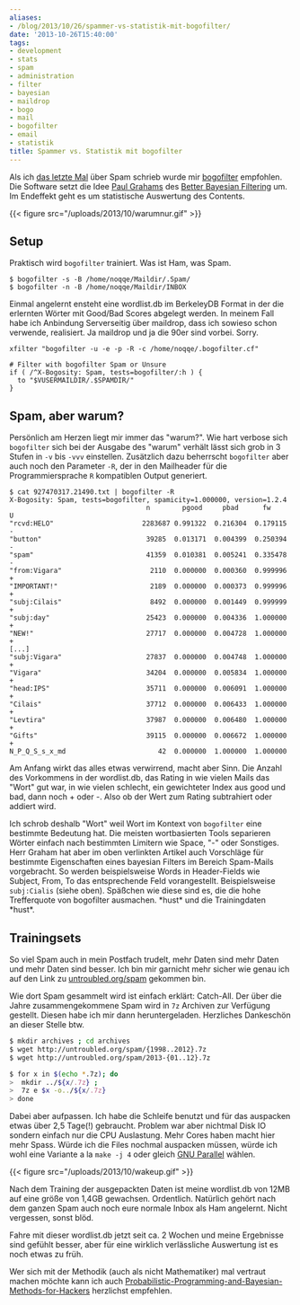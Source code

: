 ```yaml
---
aliases:
- /blog/2013/10/26/spammer-vs-statistik-mit-bogofilter/
date: '2013-10-26T15:40:00'
tags:
- development
- stats
- spam
- administration
- filter
- bayesian
- maildrop
- bogo
- mail
- bogofilter
- email
- statistik
title: Spammer vs. Statistik mit bogofilter
---
```


Als ich [das letzte Mal](/blog/2012/12/08/spam/) über Spam schrieb wurde
mir [bogofilter](http://bogofilter.sourceforge.net/) empfohlen. Die
Software setzt die Idee [Paul Grahams](http://paulgraham.com/) des [Better
Bayesian Filtering](http://paulgraham.com/better.html) um. Im Endeffekt
geht es um statistische Auswertung des Contents.

{{< figure src="/uploads/2013/10/warumnur.gif" >}}

## Setup

Praktisch wird `bogofilter` trainiert. Was ist Ham, was Spam.

```
$ bogofilter -s -B /home/noqqe/Maildir/.Spam/
$ bogofilter -n -B /home/noqqe/Maildir/INBOX
```

Einmal angelernt ensteht eine wordlist.db im BerkeleyDB Format in der die
erlernten Wörter mit Good/Bad Scores abgelegt werden.  In meinem Fall
habe ich Anbindung Serverseitig über maildrop, dass ich sowieso schon
verwende, realisiert. Ja maildrop und ja die 90er sind vorbei.  Sorry.

```
xfilter "bogofilter -u -e -p -R -c /home/noqqe/.bogofilter.cf"

# Filter with bogofilter Spam or Unsure
if ( /^X-Bogosity: Spam, tests=bogofilter/:h ) {
  to "$VUSERMAILDIR/.$SPAMDIR/"
}
```

## Spam, aber warum?

Persönlich am Herzen liegt mir immer das "warum?". Wie hart verbose
sich `bogofilter` sich bei der Ausgabe des "warum" verhält lässt sich grob
in 3 Stufen in `-v` bis `-vvv` einstellen. Zusätzlich dazu beherrscht
`bogofilter` aber auch noch den Parameter `-R`, der in den Mailheader
für die Programmiersprache `R` kompatiblen Output generiert.

```
$ cat 927470317.21490.txt | bogofilter -R
X-Bogosity: Spam, tests=bogofilter, spamicity=1.000000, version=1.2.4
                                  n        pgood     pbad      fw     U
"rcvd:HELO"                      2283687 0.991322  0.216304  0.179115 -
"button"                          39285  0.013171  0.004399  0.250394 -
"spam"                            41359  0.010381  0.005241  0.335478 -
"from:Vigara"                      2110  0.000000  0.000360  0.999996 +
"IMPORTANT!"                       2189  0.000000  0.000373  0.999996 +
"subj:Cilais"                      8492  0.000000  0.001449  0.999999 +
"subj:day"                        25423  0.000000  0.004336  1.000000 +
"NEW!"                            27717  0.000000  0.004728  1.000000 +
[...]
"subj:Vigara"                     27837  0.000000  0.004748  1.000000 +
"Vigara"                          34204  0.000000  0.005834  1.000000 +
"head:IPS"                        35711  0.000000  0.006091  1.000000 +
"Cilais"                          37712  0.000000  0.006433  1.000000 +
"Levtira"                         37987  0.000000  0.006480  1.000000 +
"Gifts"                           39115  0.000000  0.006672  1.000000 +
N_P_Q_S_s_x_md                       42  0.000000  1.000000  1.000000
```

Am Anfang wirkt das alles etwas verwirrend, macht aber Sinn. Die Anzahl
des Vorkommens in der wordlist.db, das Rating in wie vielen Mails das
"Wort" gut war, in wie vielen schlecht, ein gewichteter Index aus good
und bad, dann noch + oder -. Also ob der Wert zum Rating subtrahiert
oder addiert wird.

Ich schrob deshalb "Wort" weil Wort im Kontext von `bogofilter` eine
bestimmte Bedeutung hat. Die meisten wortbasierten Tools separieren
Wörter einfach nach bestimmten Limitern wie Space, "-" oder
Sonstiges. Herr Graham hat aber im oben verlinkten Artikel auch
Vorschläge für bestimmte Eigenschaften eines bayesian Filters im Bereich
Spam-Mails vorgebracht. So werden beispielsweise Words in Header-Fields wie
Subject, From, To das entsprechende Feld vorangestellt. Beispielsweise
`subj:Cialis` (siehe oben). Späßchen wie diese sind es, die die hohe
Trefferquote von bogofilter ausmachen. \*hust\* und die Trainingdaten \*hust\*.

## Trainingsets

So viel Spam auch in mein Postfach trudelt, mehr Daten sind mehr Daten
und mehr Daten sind besser. Ich bin mir garnicht mehr sicher wie genau
ich auf den Link zu [untroubled.org/spam](http://untroubled.org/spam)
gekommen bin.

Wie dort Spam gesammelt wird ist einfach erklärt: Catch-All. Der über
die Jahre zusammengekommene Spam wird in `7z` Archiven zur Verfügung
gestellt. Diesen habe ich mir dann heruntergeladen. Herzliches Dankeschön
an dieser Stelle btw.

``` bash
$ mkdir archives ; cd archives
$ wget http://untroubled.org/spam/{1998..2012}.7z
$ wget http://untroubled.org/spam/2013-{01..12}.7z

$ for x in $(echo *.7z); do
>  mkdir ../${x/.7z} ;
>  7z e $x -o../${x/.7z}
> done
```

Dabei aber aufpassen. Ich habe die Schleife benutzt und für das
auspacken etwas über 2,5 Tage(!) gebraucht. Problem war aber
nichtmal Disk IO sondern einfach nur die CPU Auslastung. Mehr Cores
haben macht hier mehr Spass.  Würde ich die Files nochmal auspacken
müssen, würde ich wohl eine Variante a la `make -j 4` oder gleich
[GNU Parallel](/blog/2012/01/08/gnu-parallel/) wählen.

{{< figure src="/uploads/2013/10/wakeup.gif" >}}

Nach dem Training der ausgepackten Daten ist meine wordlist.db von 12MB
auf eine größe von 1,4GB gewachsen. Ordentlich. Natürlich gehört
nach dem ganzen Spam auch noch eure normale Inbox als Ham angelernt.
Nicht vergessen, sonst blöd.

Fahre mit dieser wordlist.db jetzt seit ca. 2 Wochen und meine Ergebnisse
sind gefühlt besser, aber für eine wirklich verlässliche Auswertung
ist es noch etwas zu früh.

Wer sich mit der Methodik (auch als nicht Mathematiker) mal vertraut
machen möchte kann ich auch
[Probabilistic-Programming-and-Bayesian-Methods-for-Hackers](http://camdavidsonpilon.github.io/Probabilistic-Programming-and-Bayesian-Methods-for-Hackers/)
herzlichst empfehlen.